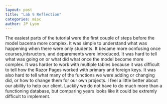 ```yaml
---
layout: post
title: "Lab 9 Reflection"
categories: misc
author: JP Lyon
---
```


The easiest parts of the tutorial were the first couple of steps before the model bacema more complex. It was simple to understand what was happening when there were only students. It became more ocnfusing once courses,intsructors, and deparements were introduced. It was hard to tell what was going on or what did what once the model become more complex. It was harder to work with multiple tables because it was difficult to tell how the Razor Pages worked with primary and foreign keys. It was also hard to tell what many of the functions we were adding or changing did, or how to change them for our own projects. I feel a little better about our ability to help our client. Luckily we do not have to do much more than a functioning database, but comparing years looks like it could be extremly difficult to implement.